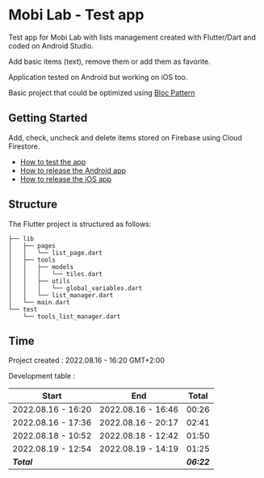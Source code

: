 # Mobi Lab - Test app

Test app for Mobi Lab with lists management created with Flutter/Dart and coded on Android Studio.

Add basic items (text), remove them or add them as favorite.

Application tested on Android but working on iOS too.

Basic project that could be optimized using [Bloc Pattern](https://pub.dev/packages/flutter_bloc)

## Getting Started

Add, check, uncheck and delete items stored on Firebase using Cloud Firestore.

- [How to test the app](https://docs.flutter.dev/deployment/android)
- [How to release the Android app](https://docs.flutter.dev/deployment/android)
- [How to release the iOS app](https://docs.flutter.dev/deployment/ios)

## Structure

The Flutter project is structured as follows:

```
├── lib
│   ├── pages
│   │   └── list_page.dart
│   ├── tools
│   │   ├── models
│   │   │   └── tiles.dart
│   │   ├── utils
│   │   │   └── global_variables.dart
│   │   └── list_manager.dart
│   └── main.dart
└── test
    └── tools_list_manager.dart
```


## Time

Project created : 2022.08.16 - 16:20 GMT+2:00

Development table :

Start | End | Total
--- | --- | ---
2022.08.16 - 16:20 | 2022.08.16 - 16:46 | 00:26 |
2022.08.16 - 17:36 | 2022.08.16 - 20:17 | 02:41 |
2022.08.18 - 10:52 | 2022.08.18 - 12:42 | 01:50 |
2022.08.19 - 12:54 | 2022.08.19 - 14:19 | 01:25 |
***Total*** |  | ***06:22***